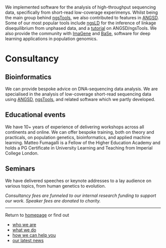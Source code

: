 
We implemented software for the analysis of high-throughput sequencing data, specifically from short-read low-coverage experimenys. 
Whilst being the main group behind [ngsTools](https://github.com/mfumagalli/ngsTools), we also contributed to features in [ANGSD](http://www.popgen.dk/angsd/index.php/ANGSD).
Some of our most popular tools include [ngsLD](https://github.com/fgvieira/ngsLD) for the inference of linkage disequilibrium from unphased data, and a [tutorial](https://github.com/mfumagalli/ngsTools/blob/master/TUTORIAL.md) on ANGSD/ngsTools. 
We also provide the community with [ImaGene](https://github.com/mfumagalli/ImaGene) and [BaSe](https://github.com/ulasisik/balancing-selection), software for deep learning applications in population genomics.

# Consultancy

## Bioinformatics

We can provide bespoke advice on DNA-sequencing data analysis. We are specialised in the analysis of low-coverage short-read sequencing data using [ANGSD](http://www.popgen.dk/angsd/index.php/ANGSD), [ngsTools](https://github.com/mfumagalli/ngsTools), and related software which we partly developed.

## Educational events

We have 10+ years of experience of delivering workshops across all continents and online.
We can offer bespoke training, both on theory and practicals, on population genetics, bioinformatics, and applied machine learning.
Matteo Fumagalli is a Fellow of the Higher Education Academy and holds a PG Certificate in University Learning and Teaching from Imperial College London.

## Seminars

We have delivered speeches or keynote addresses to a lay audience on various topics, from human genetics to evolution.

_Consultancy fees are funneled to our internal research funding to support our work. Speaker fees are donated to charity._


------------------------------------------

Return to [homepage](https://mfumagalli.github.io) or find out
- [who we are](https://mfumagalli.github.io/who-we-are)
- [what we do](https://mfumagalli.github.io/what-we-do) 
- [how we can help you](https://mfumagalli.github.io/how-we-can-help-you)
- [our latest news](https://mfumagalli.github.io/news)



